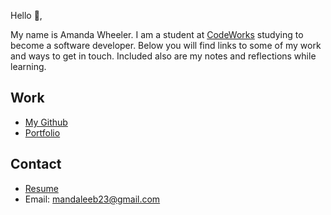 Hello 👋, 

My name is Amanda Wheeler. I am a student at [CodeWorks](https://boisecodeworks.com) studying to become a software developer. Below you will find links to some of my work and ways to get in touch. Included also are my notes and reflections while learning. 

## Work

  + [My Github](https://github.com/amandawheeler)
  + [Portfolio](https://amandawheeler.github.io/)

## Contact

  + [Resume](https://amandawheeler.github.io/resume)
  + Email: mandaleeb23@gmail.com
  

